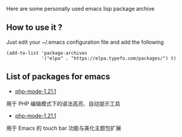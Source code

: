 Here are some personally used emacs lisp package archive

## How to use it ?

Just edit your ~/.emacs configuration file and add the following

    (add-to-list 'package-archives
                 '("elpa" . "https://elpa.typefo.com/packages/") t)

## List of packages for emacs

- [php-mode-1.21.1](http://elpa.typefo.com/packages/php-mode-1.21.1.tar)

用于 PHP 编辑模式下的语法高亮、自动提示工具

- [php-mode-1.21.1](http://elpa.typefo.com/packages/powerline-2.4.tar)

用于 Emacs 的 touch bar 功能与美化主题包扩展
